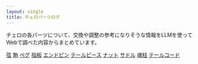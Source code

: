 ```yaml
---
layout: single
title: チェロパーツログ
---
```


チェロの各パーツについて、交換や調整の参考になりそうな情報をLLMを使ってWebで調べた内容からまとめています。

<div class="grid grid-cols-2 md:grid-cols-3 gap-4">
<a class="block border p-4 rounded-lg" href="{{ '/strings/' | relative_url }}">弦</a>
<a class="block border p-4 rounded-lg" href="{{ '/bridges/' | relative_url }}">駒</a>
<a class="block border p-4 rounded-lg" href="{{ '/pegs/' | relative_url }}">ペグ</a>
<a class="block border p-4 rounded-lg" href="{{ '/fingerboards/' | relative_url }}">指板</a>
<a class="block border p-4 rounded-lg" href="{{ '/endpins/' | relative_url }}">エンドピン</a>
<a class="block border p-4 rounded-lg" href="{{ '/tailpieces/' | relative_url }}">テールピース</a>
<a class="block border p-4 rounded-lg" href="{{ '/nuts/' | relative_url }}">ナット</a>
<a class="block border p-4 rounded-lg" href="{{ '/saddles/' | relative_url }}">サドル</a>
<a class="block border p-4 rounded-lg" href="{{ '/soundposts/' | relative_url }}">魂柱</a>
<a class="block border p-4 rounded-lg" href="{{ '/tailguts/' | relative_url }}">テールコード</a>
</div>
